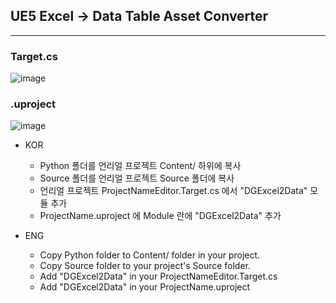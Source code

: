 ## UE5 Excel -> Data Table Asset Converter
---

### Target.cs
![image](https://github.com/Kympy/Unreal_Excel2Data/assets/65384983/282cd628-e010-4b1f-b912-fa82a21bad05)

### .uproject
![image](https://github.com/Kympy/Unreal_Excel2Data/assets/65384983/7c0755d2-3826-4bab-8edf-80075ed6b214)


+ KOR
  + Python 폴더를 언리얼 프로젝트 Content/ 하위에 복사
  + Source 폴더를 언리얼 프로젝트 Source 폴더에 복사
  + 언리얼 프로젝트 ProjectNameEditor.Target.cs 에서 "DGExcel2Data" 모듈 추가
  + ProjectName.uproject 에 Module 란에 "DGExcel2Data" 추가
 
+ ENG
  + Copy Python folder to Content/ folder in your project.
  + Copy Source folder to your project's Source folder.
  + Add "DGExcel2Data" in your ProjectNameEditor.Target.cs
  + Add "DGExcel2Data" in your ProjectName.uproject
